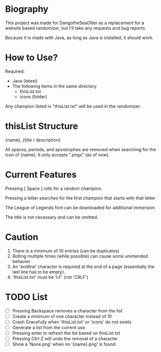 # Biography

This project was made for DangotheSeaOtter as a replacement for a website based randomizer, but I'll take any requests and bug reports.

Because it is made with Java, as long as Java is installed, it should work.

# How to Use?

Required:
- Java (latest)
- The following items in the same directory
  - thisList.txt
  - icons (folder)

Any champion listed in "thisList.txt" will be used in the randomizer.

# thisList Structure

{name}, {title / description}

All spaces, periods, and apostrophes are removed when searching for the icon of {name}. It only accepts ".pngs" (as of now).

# Current Features

Pressing [ Space ] rolls for a random champion.

Pressing a letter searches for the first champion that starts with that letter

The League of Legends font can be downloaded for additional immersion.

The title is not necessary and can be omitted.

# Caution
1. There is a minimum of 10 entries (can be duplicates)
2. Rolling multiple times (while possible) can cause some unintended behavior
3. An 'endline' character is required at the end of a page (essentially the last line has to be empty).
4. 'thisList.txt' must be 'LF' (not 'CRLF')


# TODO List
- [ ] Pressing Backspace removes a character from the list
- [ ] Create a minimum of one character instead of 10
- [ ] Crash Gracefully when 'thisList.txt' or 'icons' do not exists
- [ ] Generate a list from the current use
- [ ] Pressing enter to refresh the list based on thisList.txt
- [ ] Pressing Ctrl-Z will undo the removal of a character
- [ ] Show a 'None.png' when no '{name}.png' is found